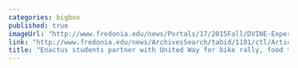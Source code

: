 ```yaml
---
categories: bigbox
published: true
imageUrl: "http://www.fredonia.edu/news/Portals/17/2015Fall/DVINE-Experience-for-web.jpg"
link: "http://www.fredonia.edu/news/ArchivesSearch/tabid/1101/ctl/ArticleView/mid/1878/articleId/5508/Fredonia_Enactus_partners_with_local_United_Way_to_host_DVine_Experience.aspx"
title: "Enactus students partner with United Way for bike rally, food tasting Sept. 12"
---
```


